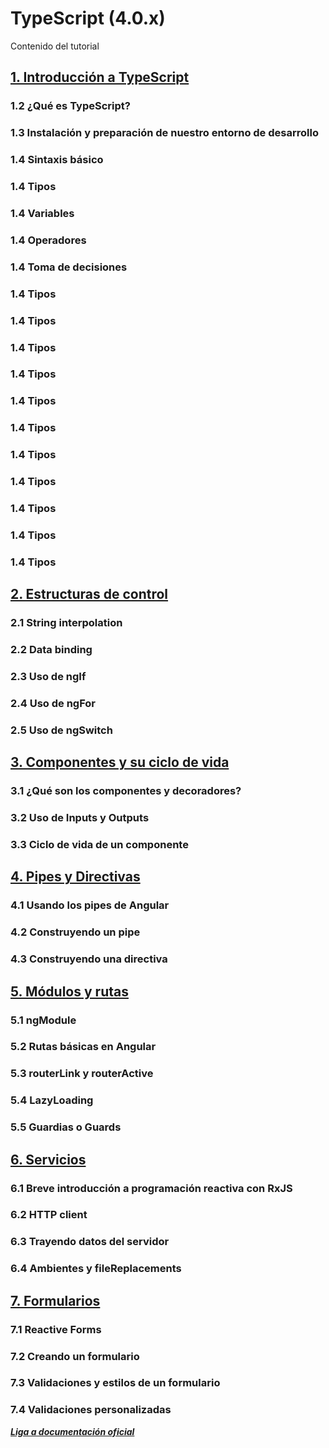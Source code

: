 # TypeScript (4.0.x) 

Contenido del tutorial
## [1. Introducción a TypeScript](./modulo01.md)
### 1.2 ¿Qué es TypeScript?
### 1.3 Instalación y preparación de nuestro entorno de desarrollo
### 1.4 Sintaxis básico
### 1.4 Tipos
### 1.4 Variables
### 1.4 Operadores
### 1.4 Toma de decisiones
### 1.4 Tipos
### 1.4 Tipos
### 1.4 Tipos
### 1.4 Tipos
### 1.4 Tipos
### 1.4 Tipos
### 1.4 Tipos
### 1.4 Tipos
### 1.4 Tipos
### 1.4 Tipos
### 1.4 Tipos

## [2. Estructuras de control](./modulo02.md)
### 2.1 String interpolation
### 2.2 Data binding
### 2.3 Uso de ngIf
### 2.4 Uso de ngFor
### 2.5 Uso de ngSwitch

## [3. Componentes y su ciclo de vida](./modulo03.md)
### 3.1 ¿Qué son los componentes y decoradores?
### 3.2 Uso de Inputs y Outputs
### 3.3 Ciclo de vida de un componente

## [4. Pipes y Directivas](./modulo04.md)
### 4.1 Usando los pipes de Angular
### 4.2 Construyendo un pipe
### 4.3 Construyendo una directiva

## [5. Módulos y rutas](./modulo05.md)
### 5.1 ngModule
### 5.2 Rutas básicas en Angular
### 5.3 routerLink y routerActive
### 5.4 LazyLoading
### 5.5 Guardias o Guards

## [6. Servicios](./modulo06.md)
### 6.1 Breve introducción a programación reactiva con RxJS
### 6.2 HTTP client
### 6.3 Trayendo datos del servidor
### 6.4 Ambientes y fileReplacements

## [7. Formularios](./modulo07.md)
### 7.1 Reactive Forms
### 7.2 Creando un formulario
### 7.3 Validaciones y estilos de un formulario
### 7.4 Validaciones personalizadas

[***Liga a documentación oficial***](https://www.typescriptlang.org/docs/handbook/intro.html)

